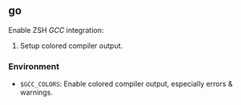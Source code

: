 ## go

Enable ZSH *GCC* integration:

1. Setup colored compiler output.

### Environment

- `$GCC_COLORS`: Enable colored compiler output, especially errors & warnings.
